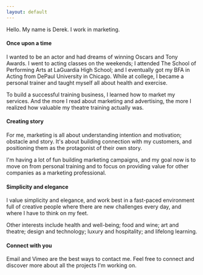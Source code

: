 ```yaml
---
layout: default
---
```


Hello. My name is Derek. I work in marketing.

#### Once upon a time

I wanted to be an actor and had dreams of winning Oscars and Tony Awards. I went to acting classes on the weekends; I attended The School of Performing Arts at LaGuardia High School; and I eventually got my BFA in Acting from DePaul University in Chicago. While at college, I became a personal trainer and taught myself all about health and exercise.

To build a successful training business, I learned how to market my services. And the more I read about marketing and advertising, the more I realized how valuable my theatre training actually was.

#### Creating story

For me, marketing is all about understanding intention and motivation; obstacle and story. It's about building connection with my customers, and positioning them as the protagonist of their own story.

I'm having a lot of fun building marketing campaigns, and my goal now is to move on from personal training and to focus on providing value for other companies as a marketing professional.

#### Simplicity and elegance

I value simplicity and elegance, and work best in a fast-paced environment full of creative people where there are new challenges every day, and where I have to think on my feet.

Other interests include health and well-being; food and wine; art and theatre; design and technology; luxury and hospitality; and lifelong learning.

#### Connect with you

Email and Vimeo are the best ways to contact me. Feel free to connect and discover more about all the projects I'm working on.
